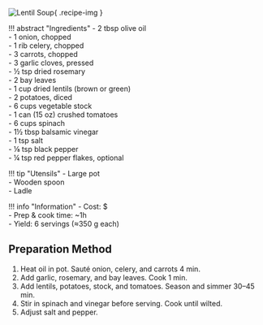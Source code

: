 ![Lentil Soup](../images/lentil-soup.jpg){ .recipe-img }

!!! abstract "Ingredients"
    - 2 tbsp olive oil  
    - 1 onion, chopped  
    - 1 rib celery, chopped  
    - 3 carrots, chopped  
    - 3 garlic cloves, pressed  
    - ½ tsp dried rosemary  
    - 2 bay leaves  
    - 1 cup dried lentils (brown or green)  
    - 2 potatoes, diced  
    - 6 cups vegetable stock  
    - 1 can (15 oz) crushed tomatoes  
    - 6 cups spinach  
    - 1½ tbsp balsamic vinegar  
    - 1 tsp salt  
    - ⅛ tsp black pepper  
    - ¼ tsp red pepper flakes, optional  

!!! tip "Utensils"
    - Large pot  
    - Wooden spoon  
    - Ladle  

!!! info "Information"
    - Cost: $  
    - Prep & cook time: ~1h  
    - Yield: 6 servings (≈350 g each)  

## Preparation Method

1. Heat oil in pot. Sauté onion, celery, and carrots 4 min.  
2. Add garlic, rosemary, and bay leaves. Cook 1 min.  
3. Add lentils, potatoes, stock, and tomatoes. Season and simmer 30–45 min.  
4. Stir in spinach and vinegar before serving. Cook until wilted.  
5. Adjust salt and pepper.  
